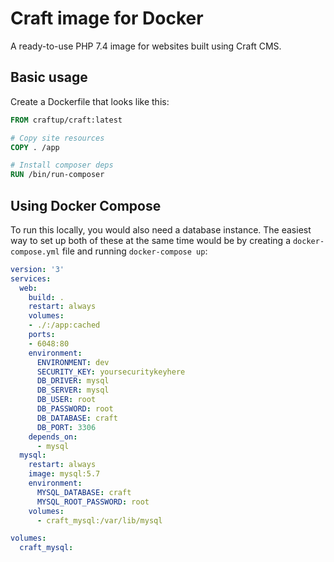 # Craft image for Docker

A ready-to-use PHP 7.4 image for websites built using Craft CMS.


## Basic usage

Create a Dockerfile that looks like this:

```dockerfile
FROM craftup/craft:latest

# Copy site resources
COPY . /app

# Install composer deps
RUN /bin/run-composer
```


## Using Docker Compose

To run this locally, you would also need a database instance. The
easiest way to set up both of these at the same time would be by
creating a `docker-compose.yml` file and running `docker-compose up`:

```yaml
version: '3'
services:
  web:
    build: .
    restart: always
    volumes:
    - ./:/app:cached
    ports:
    - 6048:80
    environment:
      ENVIRONMENT: dev
      SECURITY_KEY: yoursecuritykeyhere
      DB_DRIVER: mysql
      DB_SERVER: mysql
      DB_USER: root
      DB_PASSWORD: root
      DB_DATABASE: craft
      DB_PORT: 3306
    depends_on:
      - mysql
  mysql:
    restart: always
    image: mysql:5.7
    environment:
      MYSQL_DATABASE: craft
      MYSQL_ROOT_PASSWORD: root
    volumes:
      - craft_mysql:/var/lib/mysql

volumes:
  craft_mysql:
```
